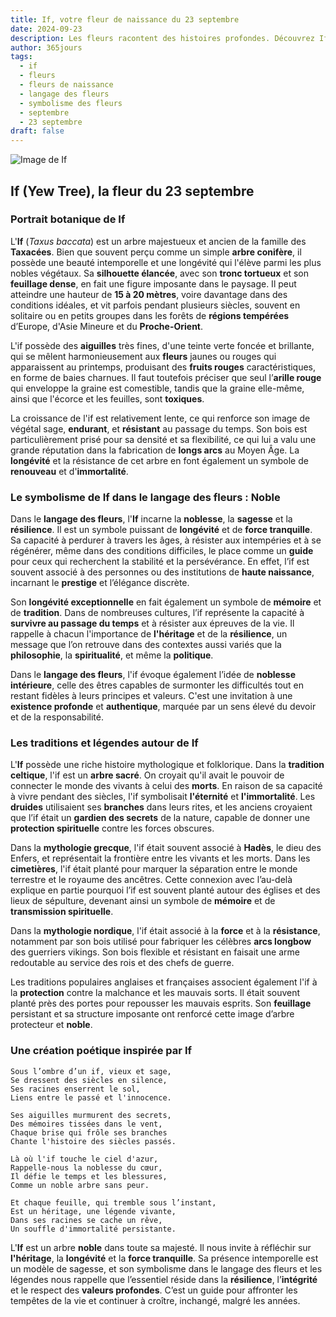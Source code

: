 ```yaml
---
title: If, votre fleur de naissance du 23 septembre
date: 2024-09-23
description: Les fleurs racontent des histoires profondes. Découvrez If, votre fleur de naissance du 23 septembre, ses symboles et récits fascinants. Plongez dans sa signification et son langage unique dans l'art floral.
author: 365jours
tags:
  - if
  - fleurs
  - fleurs de naissance
  - langage des fleurs
  - symbolisme des fleurs
  - septembre
  - 23 septembre
draft: false
---
```


![Image de If](https://cdn.pixabay.com/photo/2018/09/13/21/13/plant-3675760_960_720.jpg#center)


## If (Yew Tree), la fleur du 23 septembre

### Portrait botanique de If

L'**If** (_Taxus baccata_) est un arbre majestueux et ancien de la famille des **Taxacées**. Bien que souvent perçu comme un simple **arbre conifère**, il possède une beauté intemporelle et une longévité qui l'élève parmi les plus nobles végétaux. Sa **silhouette élancée**, avec son **tronc tortueux** et son **feuillage dense**, en fait une figure imposante dans le paysage. Il peut atteindre une hauteur de **15 à 20 mètres**, voire davantage dans des conditions idéales, et vit parfois pendant plusieurs siècles, souvent en solitaire ou en petits groupes dans les forêts de **régions tempérées** d’Europe, d'Asie Mineure et du **Proche-Orient**.

L'if possède des **aiguilles** très fines, d'une teinte verte foncée et brillante, qui se mêlent harmonieusement aux **fleurs** jaunes ou rouges qui apparaissent au printemps, produisant des **fruits rouges** caractéristiques, en forme de baies charnues. Il faut toutefois préciser que seul l’**arille rouge** qui enveloppe la graine est comestible, tandis que la graine elle-même, ainsi que l'écorce et les feuilles, sont **toxiques**.

La croissance de l'if est relativement lente, ce qui renforce son image de végétal sage, **endurant**, et **résistant** au passage du temps. Son bois est particulièrement prisé pour sa densité et sa flexibilité, ce qui lui a valu une grande réputation dans la fabrication de **longs arcs** au Moyen Âge. La **longévité** et la résistance de cet arbre en font également un symbole de **renouveau** et d'**immortalité**.

### Le symbolisme de If dans le langage des fleurs : Noble

Dans le **langage des fleurs**, l'**If** incarne la **noblesse**, la **sagesse** et la **résilience**. Il est un symbole puissant de **longévité** et de **force tranquille**. Sa capacité à perdurer à travers les âges, à résister aux intempéries et à se régénérer, même dans des conditions difficiles, le place comme un **guide** pour ceux qui recherchent la stabilité et la persévérance. En effet, l’if est souvent associé à des personnes ou des institutions de **haute naissance**, incarnant le **prestige** et l’élégance discrète.

Son **longévité exceptionnelle** en fait également un symbole de **mémoire** et de **tradition**. Dans de nombreuses cultures, l’if représente la capacité à **survivre au passage du temps** et à résister aux épreuves de la vie. Il rappelle à chacun l'importance de **l'héritage** et de la **résilience**, un message que l’on retrouve dans des contextes aussi variés que la **philosophie**, la **spiritualité**, et même la **politique**.

Dans le **langage des fleurs**, l'if évoque également l’idée de **noblesse intérieure**, celle des êtres capables de surmonter les difficultés tout en restant fidèles à leurs principes et valeurs. C'est une invitation à une **existence profonde** et **authentique**, marquée par un sens élevé du devoir et de la responsabilité.

### Les traditions et légendes autour de If

L'**If** possède une riche histoire mythologique et folklorique. Dans la **tradition celtique**, l'if est un **arbre sacré**. On croyait qu'il avait le pouvoir de connecter le monde des vivants à celui des **morts**. En raison de sa capacité à vivre pendant des siècles, l'if symbolisait **l'éternité** et **l'immortalité**. Les **druides** utilisaient ses **branches** dans leurs rites, et les anciens croyaient que l’if était un **gardien des secrets** de la nature, capable de donner une **protection spirituelle** contre les forces obscures.

Dans la **mythologie grecque**, l'if était souvent associé à **Hadès**, le dieu des Enfers, et représentait la frontière entre les vivants et les morts. Dans les **cimetières**, l'if était planté pour marquer la séparation entre le monde terrestre et le royaume des ancêtres. Cette connexion avec l’au-delà explique en partie pourquoi l’if est souvent planté autour des églises et des lieux de sépulture, devenant ainsi un symbole de **mémoire** et de **transmission spirituelle**.

Dans la **mythologie nordique**, l'if était associé à la **force** et à la **résistance**, notamment par son bois utilisé pour fabriquer les célèbres **arcs longbow** des guerriers vikings. Son bois flexible et résistant en faisait une arme redoutable au service des rois et des chefs de guerre.

Les traditions populaires anglaises et françaises associent également l'if à la **protection** contre la malchance et les mauvais sorts. Il était souvent planté près des portes pour repousser les mauvais esprits. Son **feuillage** persistant et sa structure imposante ont renforcé cette image d’arbre protecteur et **noble**.

### Une création poétique inspirée par If

```
Sous l’ombre d’un if, vieux et sage,
Se dressent des siècles en silence,
Ses racines enserrent le sol,
Liens entre le passé et l'innocence.

Ses aiguilles murmurent des secrets,
Des mémoires tissées dans le vent,
Chaque brise qui frôle ses branches
Chante l'histoire des siècles passés.

Là où l'if touche le ciel d'azur,
Rappelle-nous la noblesse du cœur,
Il défie le temps et les blessures,
Comme un noble arbre sans peur.

Et chaque feuille, qui tremble sous l’instant,
Est un héritage, une légende vivante,
Dans ses racines se cache un rêve,
Un souffle d'immortalité persistante.
```

L'**If** est un arbre **noble** dans toute sa majesté. Il nous invite à réfléchir sur **l'héritage**, la **longévité** et la **force tranquille**. Sa présence intemporelle est un modèle de sagesse, et son symbolisme dans le langage des fleurs et les légendes nous rappelle que l’essentiel réside dans la **résilience**, l’**intégrité** et le respect des **valeurs profondes**. C’est un guide pour affronter les tempêtes de la vie et continuer à croître, inchangé, malgré les années.



